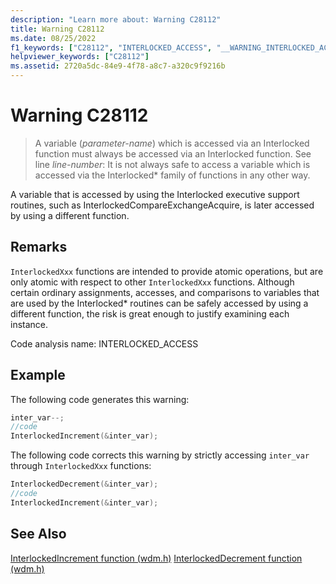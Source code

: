 ```yaml
---
description: "Learn more about: Warning C28112"
title: Warning C28112
ms.date: 08/25/2022
f1_keywords: ["C28112", "INTERLOCKED_ACCESS", "__WARNING_INTERLOCKED_ACCESS"]
helpviewer_keywords: ["C28112"]
ms.assetid: 2720a5dc-84e9-4f78-a8c7-a320c9f9216b
---
```

# Warning C28112

> A variable (*parameter-name*) which is accessed via an Interlocked function must always be accessed via an Interlocked function. See line *line-number*: It is not always safe to access a variable which is accessed via the Interlocked\* family of functions in any other way.

A variable that is accessed by using the Interlocked executive support routines, such as InterlockedCompareExchangeAcquire, is later accessed by using a different function.

## Remarks

`InterlockedXxx` functions are intended to provide atomic operations, but are only atomic with respect to other `InterlockedXxx` functions. Although certain ordinary assignments, accesses, and comparisons to variables that are used by the Interlocked\* routines can be safely accessed by using a different function, the risk is great enough to justify examining each instance.

Code analysis name: INTERLOCKED_ACCESS

## Example

The following code generates this warning:

```cpp
inter_var--;
//code
InterlockedIncrement(&inter_var);
```

The following code corrects this warning by strictly accessing `inter_var` through `InterlockedXxx` functions:

```cpp
InterlockedDecrement(&inter_var);
//code
InterlockedIncrement(&inter_var);
```

## See Also

[InterlockedIncrement function (wdm.h)](/windows-hardware/drivers/ddi/wdm/nf-wdm-interlockedincrement)
[InterlockedDecrement function (wdm.h)](/windows-hardware/drivers/ddi/wdm/nf-wdm-interlockeddecrement)
